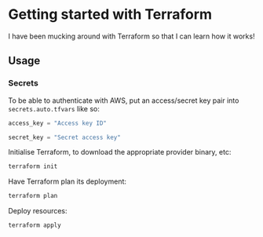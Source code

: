 # Getting started with Terraform

I have been mucking around with Terraform so that I can learn how it works!

## Usage

### Secrets

To be able to authenticate with AWS, put an access/secret key pair into `secrets.auto.tfvars` like so:

```terraform
access_key = "Access key ID"

secret_key = "Secret access key"
```

Initialise Terraform, to download the appropriate provider binary, etc:

```bash
terraform init
```

Have Terraform plan its deployment:

```bash
terraform plan
```

Deploy resources:

```bash
terraform apply
```
